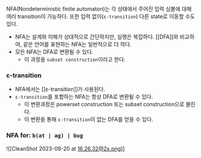 NFA(Nondeterministic finite automaton)는 각 상태에서 주어진 입력 심볼에 대해 여러 transition이 가능하다. 또한 입력 없이(`ε-transition`) 다른 state로 이동할 수도 있다.
- NFA는 설계와 이해가 상대적으로 간단하지만, 실행은 복잡하다. [[DFA]]와 비교하여, 같은 언어를 표현하는 NFA는 일반적으로 더 작다.
- 모든 NFA는 DFA로 변환될 수 있다.
	- 이 과정을 `subset construction`이라고 한다.
### ε-transition
- NFA에서는 [[ε-transition]]가 사용된다.
- `ε-transition`를 포함하는 NFA는 항상 DFA로 변환될 수 있다.
	- 이 변환과정은 powerset construction 또는 subset construction으로 불린다.
	- 이 변환을 통해 `ε-transition`이 없는 DFA를 얻을 수 있다.
### NFA for: `b(at | ag) | bug`
![[CleanShot 2023-09-20 at 16.26.32@2x.png]]
